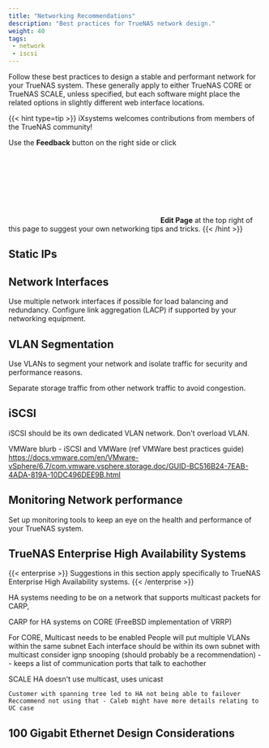 ```yaml
---
title: "Networking Recommendations"
description: "Best practices for TrueNAS network design."
weight: 40
tags:
 - network
 - iscsi
---
```


Follow these best practices to design a stable and performant network for your TrueNAS system.
These generally apply to either TrueNAS CORE or TrueNAS SCALE, unless specified, but each software might place the related options in slightly different web interface locations.

{{< hint type=tip >}}
iXsystems welcomes contributions from members of the TrueNAS community!

Use the **Feedback** button on the right side or click <svg class="gdoc-icon gdoc_code"><use xlink:href="#gdoc_code"></svg>**Edit Page** at the top right of this page to suggest your own networking tips and tricks.
{{< /hint >}}

## Static IPs


## Network Interfaces

Use multiple network interfaces if possible for load balancing and redundancy. Configure link aggregation (LACP) if supported by your networking equipment.

## VLAN Segmentation

Use VLANs to segment your network and isolate traffic for security and performance reasons.

Separate storage traffic from other network traffic to avoid congestion.

## iSCSI

iSCSI should be its own dedicated VLAN network. Don't overload VLAN.

VMWare blurb - iSCSI and VMWare (ref VMWare best practices guide)
	https://docs.vmware.com/en/VMware-vSphere/6.7/com.vmware.vsphere.storage.doc/GUID-BC516B24-7EAB-4ADA-819A-10DC496DEE9B.html

## Monitoring Network performance
Set up monitoring tools to keep an eye on the health and performance of your TrueNAS system.

## TrueNAS Enterprise High Availability Systems

{{< enterprise >}}
Suggestions in this section apply specifically to TrueNAS Enterprise High Availability systems.
{{< /enterprise >}}

HA systems needing to be on a network that supports multicast packets for CARP,

CARP for HA systems on CORE (FreeBSD implementation of VRRP)

For CORE, Multicast needs to be enabled
	People will put multiple VLANs within the same subnet
	Each interface should be within its own subnet with multicast
	consider ignp snooping (should probably be a recommendation) -- keeps a list of communication ports that talk to eachother

SCALE HA doesn't use multicast, uses unicast

	Customer with spanning tree led to HA not being able to failover
	Reccommend not using that - Caleb might have more details relating to UC case

<!-- General information 


general best practices about L2 adjacencies for iSCSI and an explaination of how spanning-tree may or may not actually help stabilize a large L2 network customers may have bridged into their datacenters .

LACP and iSCSI > Out of order packets
	Use MPIO instead two interfaces

	Blurb about ALUA checkbox  (? - blurb about not checking it? Our docs say do not enable unless supported and enabled on client computers-- or blurb about making sure it is enabled and supported on client side?)



-->


## 100 Gigabit Ethernet Design Considerations

<!-- Details matter more at 100 gig to deliver expected performance for single or multi-client deployment strategies 

iperf for point to point check -- gives bandwith max between computer and truenas
	you can paralelize the stack to check 100 but you need 4 instances on multiple ports
	this is for checking network speeds/looking

	Start multiple servers:
   		iperf3 -s -p 5101&; iperf3 -s -p 5102&; iperf3 -s -p 5103 &
	and then run multiple clients, using the "-T" flag to label the output:
   		iperf3 -c hostname -T s1 -p 5101 &;  
  		iperf3 -c hostname -T s2 -p 5102 &; 
		iperf3 -c hostname -T s3 -p 5103 &;

SMB multichannel
	Could use multiple VLANs over a single 100 gig port  

	Ask Caleb and Andrew


	NFS mount timeout values 
	Why would you choose SMB Multi over LACP - faster multi channel vs single channel 

NVMe being a protocol considerations

General guidance on testing drive speeds with an fio script, etc. getting performance benchmarks.

Sometimes tuning record size can lead to significant performance changes, moreso at 100 gig than regular.


NVMe queue depths - testing with a single system might not give the full picture on deployment without scaling out to more systems (this is a general thing to keep in mind, more impactful in 100 gig scenarios.


Optics should be compatible-- confer with network switch vendor to ensure optics compatibility


It is my position that we should be advising customers as to best practices for 100 Gig networking considerations in general. I had two separate cases this week (both Core) with varying levels of disparate issues relating to the fact that design considerations for 100 Gigabit should be very different than for lower speeds. 

WHY

Every detail matters when it comes to expected performance for single or multi-client deployment strategies. 

In one case, the customer was having trouble with even getting the optics to work stably. This is documented here: https://ixsystems.atlassian.net/browse/SEE-130 Whether or not this is a TN problem or an environmental one should not impact that network design should take into consideration various L1/L2 strategies. 

The ask is for general things like using the correct optics ( switch side) on the switch manufacturers compatibility matrix, having enough network backhaul, to support it, etc. These aren’t unique to 100 gig but the details matter here more.
-->
